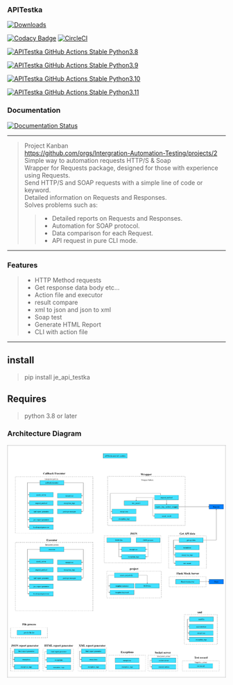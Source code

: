 ### APITestka
[![Downloads](https://static.pepy.tech/badge/je-api-testka)](https://pepy.tech/project/je-api-testka)

[![Codacy Badge](https://app.codacy.com/project/badge/Grade/f243c4edfc1f4aa3ac87752e3e86b399)](https://www.codacy.com/gh/JE-Chen/APITestka/dashboard?utm_source=github.com&amp;utm_medium=referral&amp;utm_content=JE-Chen/APITestka&amp;utm_campaign=Badge_Grade)
[![CircleCI](https://dl.circleci.com/status-badge/img/gh/Intergration-Automation-Testing/APITestka/tree/main.svg?style=svg)](https://dl.circleci.com/status-badge/redirect/gh/Intergration-Automation-Testing/APITestka/tree/main)

[![APITestka GitHub Actions Stable Python3.8](https://github.com/Intergration-Automation-Testing/APITestka/actions/workflows/api-testka-github-actions_stable_python3_8.yml/badge.svg)](https://github.com/Intergration-Automation-Testing/APITestka/actions/workflows/api-testka-github-actions_stable_python3_8.yml)

[![APITestka GitHub Actions Stable Python3.9](https://github.com/Intergration-Automation-Testing/APITestka/actions/workflows/api-testka-github-actions_stable_python3_9.yml/badge.svg)](https://github.com/Intergration-Automation-Testing/APITestka/actions/workflows/api-testka-github-actions_stable_python3_9.yml)

[![APITestka GitHub Actions Stable Python3.10](https://github.com/Intergration-Automation-Testing/APITestka/actions/workflows/api-testka-github-actions_stable_python3_10.yml/badge.svg)](https://github.com/Intergration-Automation-Testing/APITestka/actions/workflows/api-testka-github-actions_stable_python3_10.yml)

[![APITestka GitHub Actions Stable Python3.11](https://github.com/Intergration-Automation-Testing/APITestka/actions/workflows/api-testka-github-actions_stable_python3_11.yml/badge.svg)](https://github.com/Intergration-Automation-Testing/APITestka/actions/workflows/api-testka-github-actions_stable_python3_11.yml)

### Documentation

[![Documentation Status](https://readthedocs.org/projects/apitestka/badge/?version=latest)](https://apitestka.readthedocs.io/en/latest/?badge=latest)

---
> Project Kanban \
> https://github.com/orgs/Intergration-Automation-Testing/projects/2 \
> Simple way to automation requests HTTP/S & Soap \
> Wrapper for Requests package, designed for those with experience using Requests. \
> Send HTTP/S and SOAP requests with a simple line of code or keyword. \
> Detailed information on Requests and Responses. \
> Solves problems such as:
>> * Detailed reports on Requests and Responses.
>> * Automation for SOAP protocol.
>> * Data comparison for each Request.
>> * API request in pure CLI mode.
---
### Features

>* HTTP Method requests
>* Get response data body etc...
>* Action file and executor
>* result compare
>* xml to json and json to xml
>* Soap test
>* Generate HTML Report
>* CLI with action file

---


## install
> pip install je_api_testka


## Requires
> python 3.8 or later

### Architecture Diagram
![Architecture Diagram](architecture_diagram/APITestka_Architecture.drawio.png)